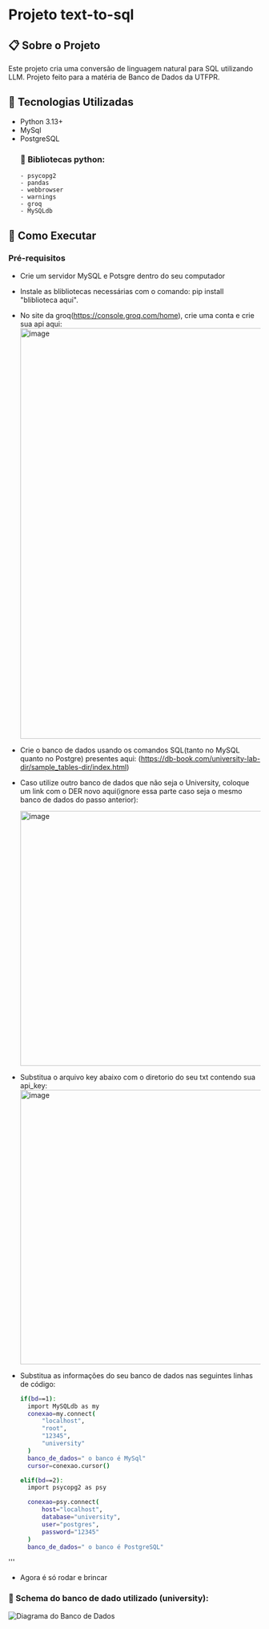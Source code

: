 # Projeto text-to-sql

## 📋 Sobre o Projeto
Este projeto cria uma conversão de linguagem natural para SQL utilizando LLM. Projeto feito para a matéria de Banco de Dados da UTFPR.

## 🔧 Tecnologias Utilizadas
- Python 3.13+
- MySql
- PostgreSQL
  ###  🐛 Bibliotecas python:
      - psycopg2
      - pandas
      - webbrowser
      - warnings
      - groq
      - MySQLdb 

## 🚀 Como Executar

### Pré-requisitos
- Crie um servidor MySQL e Potsgre dentro do seu computador
- Instale as blibliotecas necessárias com o comando: pip install "bliblioteca aqui".
- No site da groq(https://console.groq.com/home), crie uma conta e crie sua api aqui:
  <img width="820" alt="image" src="https://github.com/user-attachments/assets/2df5a19b-bed5-4f00-bf18-2fef04d21462" />

- Crie o banco de dados usando os comandos SQL(tanto no MySQL quanto no Postgre) presentes aqui: (https://db-book.com/university-lab-dir/sample_tables-dir/index.html)
- Caso utilize outro banco de dados que não seja o University, coloque um link com o DER novo aqui(ignore essa parte caso seja o mesmo banco de dados do passo anterior):

  <img width="509" alt="image" src="https://github.com/user-attachments/assets/68f3d6be-51cf-427a-8d87-42d6703be4c4" />


- Substitua o arquivo key abaixo com o diretorio do seu txt contendo sua api_key:
  <img width="548" alt="image" src="https://github.com/user-attachments/assets/053adb14-d1ab-4486-95e2-fbc3637ba6ae" />

- Substitua as informações do seu banco de dados nas seguintes linhas de código:
  ```bash
  if(bd==1):
    import MySQLdb as my
    conexao=my.connect(
        "localhost",
        "root", 
        "12345",
        "university"
    )
    banco_de_dados=" o banco é MySql"
    cursor=conexao.cursor()

  elif(bd==2):
    import psycopg2 as psy

    conexao=psy.connect(
        host="localhost",
        database="university",
        user="postgres",
        password="12345"
    )
    banco_de_dados=" o banco é PostgreSQL"
'''
- Agora é só rodar e brincar
### 📖 Schema do banco de dado utilizado (university):
![Diagrama do Banco de Dados](https://raw.githubusercontent.com/Camilamima/text-to-sql/refs/heads/main/banco_de_dados.png)
